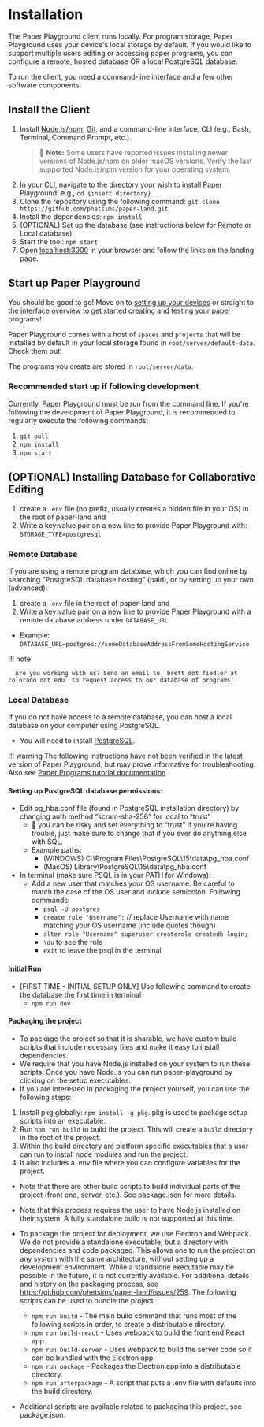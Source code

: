 
# Installation

The Paper Playground client runs locally. For program storage, Paper Playground uses your device's local storage by default. If you would like to support multiple users editing or accessing paper programs, you can configure a remote, hosted database OR a local PostgreSQL database. 

To run the client, you need a command-line interface and a few other software components.

## Install the Client
1. Install [Node.js/npm](https://nodejs.org/en/), [Git](https://git-scm.com/), and a command-line interface, CLI (e.g., Bash, Terminal, Command Prompt, etc.).
   > :red_circle: **Note:** Some users have reported issues installing newer versions of Node.js/npm on older macOS versions. Verify the last supported Node.js/npm version for your operating system.
2. In your CLI, navigate to the directory your wish to install Paper Playground: e.g., `cd {insert directory}` 
3. Clone the repository using the following command: `git clone https://github.com/phetsims/paper-land.git`
4. Install the dependencies: `npm install`
5. (OPTIONAL) Set up the database (see instructions below for Remote or Local database).
6. Start the tool: `npm start`
7. Open [localhost:3000](http://localhost:3000/) in your browser and follow the links on the landing page.

## Start up Paper Playground

You should be good to go! Move on to [setting up your devices](../setup/device-setup.md) or straight to the [interface overview](../setup/interface-overview.md) to get started creating and testing your paper programs!

Paper Playground comes with a host of `spaces` and `projects` that will be installed by default in your local storage found in `root/server/default-data`. Check them out!

The programs you create are stored in `root/server/data`.

### Recommended start up if following development

Currently, Paper Playground must be run from the command line. If you're following the development of Paper Playground, it is recommended to regularly execute the following commands:

1. `git pull`
2. `npm install`
3. `npm start`

## (OPTIONAL) Installing Database for Collaborative Editing

1. create a `.env` file (no prefix, usually creates a hidden file in your OS) in the root of paper-land and 
2. Write a key:value pair on a new line to provide Paper Playground with: `STORAGE_TYPE=postgresql`


### Remote Database

If you are using a remote program database, which you can find online by searching "PostgreSQL database hosting" (paid), or by setting up your own (advanced): 

1. create a `.env` file in the root of paper-land and 
2. Write a key:value pair on a new line to provide Paper Playground with a remote database address under `DATABASE_URL`.
  - Example: `DATABASE_URL=postgres://someDatabaseAddressFromSomeHostingService`

!!! note

      Are you working with us? Send an email to `brett dot fiedler at colorado dot edu` to request access to our database of programs!

### Local Database

If you do not have access to a remote database, you can host a local database on your computer using PostgreSQL.

- You will need to install [PostgreSQL](https://www.postgresql.org/download/).

!!! warning
      The following instructions have not been verified in the latest version of Paper Playground, but may prove informative for troubleshooting. Also see [Paper Programs tutorial documentation](https://github.com/janpaul123/paperprograms/blob/master/docs/tutorial.md#optional-setting-up-the-server-locally)

#### Setting up PostgreSQL database permissions:
- Edit pg_hba.conf file (found in PostgreSQL installation directory) by changing auth method “scram-sha-256” for local to “trust”  
    - :red_circle: you can be risky and set everything to “trust” if you’re having trouble, just make sure to change that if you ever do anything else with SQL.
    - Example paths: 
        - (WINDOWS) C:\Program Files\PostgreSQL\15\data\pg_hba.conf 
        - (MacOS) Library\PostgreSQL\15\data\pg_hba.conf
- In terminal (make sure PSQL is in your PATH for Windows):
  - Add a new user that matches your OS username. Be careful to match the case of the OS user and include semicolon. Following commands:
      - `psql -U postgres`
      - `create role "Username";` // replace Username with name matching your OS username (include quotes though)
      - `alter role "Username" superuser createrole createdb login;`
      - `\du` to see the role
      - `exit` to leave the psql in the terminal

#### Initial Run
- [FIRST TIME - INITIAL SETUP ONLY] Use following command to create the database the first time in terminal
    - `npm run dev`

#### Packaging the project

- To package the project so that it is sharable, we have custom build scripts that include necessary files and make it easy to install dependencies.
- We require that you have Node.js installed on your system to run these scripts. Once you have Node.js you can run paper-playground by clicking on the setup executables.
- If you are interested in packaging the project yourself, you can use the following steps:
1) Install pkg globally: `npm install -g pkg`. pkg is used to package setup scripts into an executable.
2) Run `npm run build` to build the project. This will create a `build` directory in the root of the project.
3) Within the build directory are platform specific executables that a user can run to install node modules and run the project.
4) It also includes a .env file where you can configure variables for the project.

- Note that there are other build scripts to build individual parts of the project (front end, server, etc.). See package.json for more details.
- Note that this process requires the user to have Node.js installed on their system. A fully standalone build is not supported at this time.

- To package the project for deployment, we use Electron and Webpack. We do not provide a standalone executable, but a directory with dependencies and code packaged.
This allows one to run the project on any system with the same architecture, without setting up a development environment. While a standalone executable may be
possible in the future, it is not currently available. For additional details and history on the packaging process, see https://github.com/phetsims/paper-land/issues/259.
The following scripts can be used to bundle the project.
  - `npm run build` - The main build command that runs most of the following scripts in order, to create a distributable directory.
  - `npm run build-react` - Uses webpack to build the front end React app.
  - `npm run build-server` - Uses webpack to build the server code so it can be bundled with the Electron app.
  - `npm run package` - Packages the Electron app into a distributable directory.
  - `npm run afterpackage` - A script that puts a .env file with defaults into the build directory.

- Additional scripts are available related to packaging this project, see package.json.